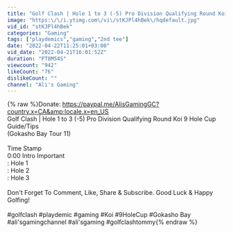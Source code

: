 ```yaml
---
title: "Golf Clash | Hole 1 to 3 (-5) Pro Division Qualifying Round Koi 9 Hole Cup Guide\/Tips"
image: "https:\/\/i.ytimg.com\/vi\/stKJPl4hBek\/hqdefault.jpg"
vid_id: "stKJPl4hBek"
categories: "Gaming"
tags: ["playdemics","gaming","2nd tee"]
date: "2022-04-22T11:25:01+03:00"
vid_date: "2022-04-21T16:01:52Z"
duration: "PT8M54S"
viewcount: "942"
likeCount: "76"
dislikeCount: ""
channel: "Ali's Gaming"
---
```

{% raw %}Donate:  <a rel="nofollow" target="blank" href="https://paypal.me/AlisGamingGC?country.x=CA&amp;locale.x=en_US">https://paypal.me/AlisGamingGC?country.x=CA&amp;locale.x=en_US</a><br />Golf Clash | Hole 1 to 3 (-5) Pro Division Qualifying Round Koi 9 Hole Cup Guide/Tips<br />(Gokasho Bay Tour 11)<br /><br />Time Stamp<br /> 0:00 Intro Important<br /> : Hole 1<br /> : Hole 2<br /> : Hole 3<br /><br />Don't Forget To Comment, Like, Share &amp; Subscribe. Good Luck &amp; Happy Golfing!<br /><br />#golfclash  #playdemic #gaming #Koi #9HoleCup #Gokasho Bay #ali'sgamingchannel #ali'sgaming #golfclashtommy{% endraw %}
